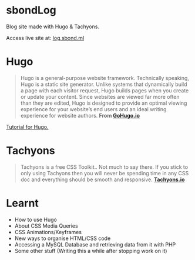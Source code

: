# sbondLog
Blog site made with Hugo & Tachyons.

Access live site at: [log.sbond.ml](https://log.sbond.ml)

# Hugo
> Hugo is a general-purpose website framework. Technically speaking, Hugo is a static site generator. Unlike systems that dynamically build a page with each visitor request, Hugo builds pages when you create or update your content. Since websites are viewed far more often than they are edited, Hugo is designed to provide an optimal viewing experience for your website’s end users and an ideal writing experience for website authors.
**From [GoHugo.io](https://gohugo.io/about/what-is-hugo/)**

[Tutorial for Hugo.](https://www.youtube.com/watch?v=qtIqKaDlqXo)

# Tachyons
> Tachyons is a free CSS Toolkit.. Not much to say there. If you stick to only using Tachyons then you will never be spending time in any CSS doc and everything should be smooth and responsive.
**[Tachyons.io](http://tachyons.io/)**

# Learnt
- How to use Hugo
- About CSS Media Queries
- CSS Animations/Keyframes
- New ways to organise HTML/CSS code
- Accessing a MySQL Database and retrieving data from it with PHP
- Some other stuff (Writing this a while after stopping work on it)

